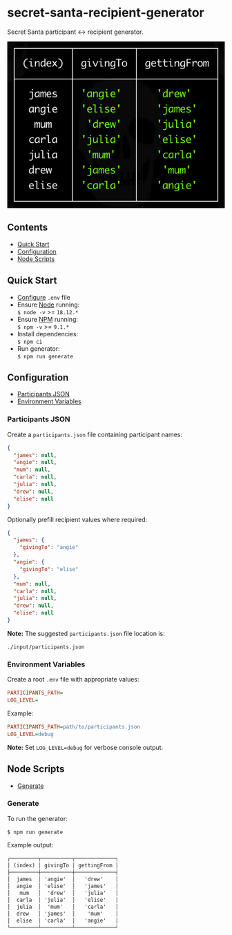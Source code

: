 # secret-santa-recipient-generator

Secret Santa participant ↔︎ recipient generator.

![](./readme/output.png)

## Contents

- [Quick Start](#quick-start)
- [Configuration](#configuration)
- [Node Scripts](#node-scripts)

## Quick Start

- [Configure](#environment-variables) `.env` file
- Ensure [Node](https://nodejs.org/en/download) running:<br>`$ node -v` >= `18.12.*`
- Ensure [NPM](https://docs.npmjs.com/downloading-and-installing-node-js-and-npm) running:<br>`$ npm -v` >= `9.1.*`
- Install dependencies:<br>
  `$ npm ci`
- Run generator:<br>
  `$ npm run generate`

## Configuration

- [Participants JSON](#participants-json)
- [Environment Variables](#environment-variables)

### Participants JSON

Create a `participants.json` file containing participant names:

```json
{
  "james": null,
  "angie": null,
  "mum": null,
  "carla": null,
  "julia": null,
  "drew": null,
  "elise": null
}
```

Optionally prefill recipient values where required:

```json
{
  "james": {
    "givingTo": "angie"
  },
  "angie": {
    "givingTo": "elise"
  },
  "mum": null,
  "carla": null,
  "julia": null,
  "drew": null,
  "elise": null
}
```

**Note:** The suggested `participants.json` file location is:

```text
./input/participants.json
```

### Environment Variables

Create a root `.env` file with appropriate values:

```ini
PARTICIPANTS_PATH=
LOG_LEVEL=
```

Example:

```ini
PARTICIPANTS_PATH=path/to/participants.json
LOG_LEVEL=debug
```

**Note:** Set `LOG_LEVEL=debug` for verbose console output.

## Node Scripts

- [Generate](#generate)

### Generate

To run the generator:

```console
$ npm run generate
```

Example output:

```text
┌─────────┬──────────┬─────────────┐
│ (index) │ givingTo │ gettingFrom │
├─────────┼──────────┼─────────────┤
│  james  │ 'angie'  │   'drew'    │
│  angie  │ 'elise'  │   'james'   │
│   mum   │  'drew'  │   'julia'   │
│  carla  │ 'julia'  │   'elise'   │
│  julia  │  'mum'   │   'carla'   │
│  drew   │ 'james'  │    'mum'    │
│  elise  │ 'carla'  │   'angie'   │
└─────────┴──────────┴─────────────┘
```
